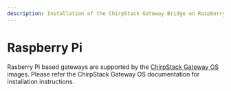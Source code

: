 ```yaml
---
description: Installation of the ChirpStack Gateway Bridge on Raspberry Pi based gateways.
---
```


# Raspberry Pi

Rasberry Pi based gateways are supported by the
[ChirpStack Gateway OS](../../gateway-os/index.md) images.
Please refer the ChirpStack Gateway OS documentation for installation instructions.
